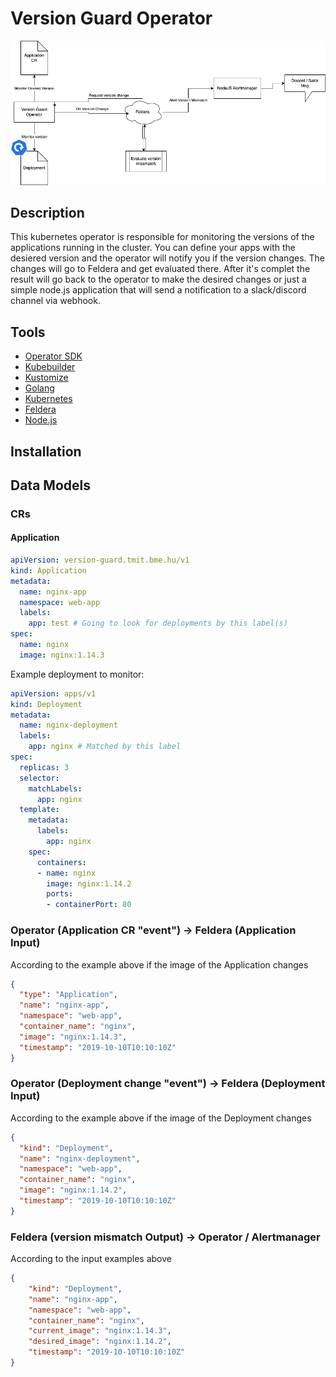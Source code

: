 # Version Guard Operator

![](docs/overview.drawio.png)

## Description
This kubernetes operator is responsible for monitoring the versions of the applications running in the cluster.
You can define your apps with the desiered version and the operator will notify you if the version changes. 
The changes will go to Feldera and get evaluated there. After it's complet the result will go back to the operator
to make the desired changes or just a simple node.js application that will send a notification to a slack/discord channel via webhook.

## Tools
- [Operator SDK]()
- [Kubebuilder]()
- [Kustomize]()
- [Golang]()
- [Kubernetes]()
- [Feldera]()
- [Node.js]()

## Installation

## Data Models
### CRs
#### Application
```yaml
apiVersion: version-guard.tmit.bme.hu/v1
kind: Application
metadata:
  name: nginx-app
  namespace: web-app
  labels:
    app: test # Going to look for deployments by this label(s)
spec:
  name: nginx
  image: nginx:1.14.3
```

Example deployment to monitor:

```yaml
apiVersion: apps/v1
kind: Deployment
metadata:
  name: nginx-deployment
  labels:
    app: nginx # Matched by this label
spec:
  replicas: 3
  selector:
    matchLabels:
      app: nginx 
  template:
    metadata:
      labels:
        app: nginx
    spec:
      containers:
      - name: nginx
        image: nginx:1.14.2
        ports:
        - containerPort: 80
```

### Operator (Application CR "event") -> Feldera (Application Input)
According to the example above if the image of the Application changes  
```json
{
  "type": "Application",
  "name": "nginx-app",
  "namespace": "web-app",
  "container_name": "nginx",
  "image": "nginx:1.14.3",
  "timestamp": "2019-10-10T10:10:10Z" 
}
```

### Operator (Deployment change "event") -> Feldera (Deployment Input)
According to the example above if the image of the Deployment changes
```json
{
  "kind": "Deployment",
  "name": "nginx-deployment",
  "namespace": "web-app",
  "container_name": "nginx",
  "image": "nginx:1.14.2",
  "timestamp": "2019-10-10T10:10:10Z" 
}
```

### Feldera (version mismatch Output) -> Operator / Alertmanager
According to the input examples above
```json
{
    "kind": "Deployment",
    "name": "nginx-app",
    "namespace": "web-app",
    "container_name": "nginx",
    "current_image": "nginx:1.14.3",
    "desired_image": "nginx:1.14.2",
    "timestamp": "2019-10-10T10:10:10Z" 
}
```